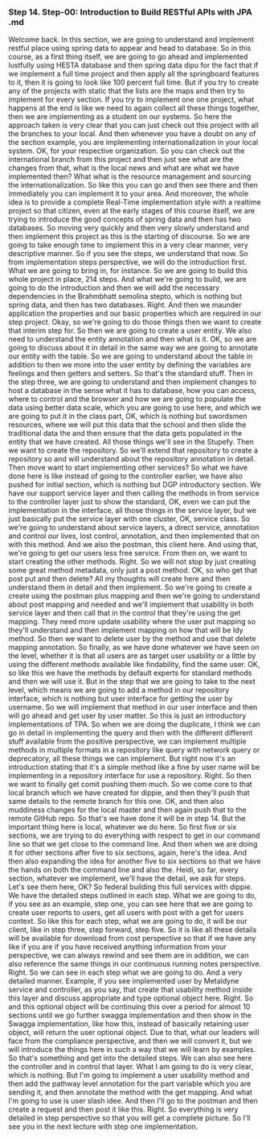 ### Step 14. Step-00: Introduction to Build RESTful APIs with JPA .md
Welcome back.  In this section, we are going to understand and implement restful place using spring data to appear  and head to database.  So in this course, as a first thing itself, we are going to go ahead and implemented lustfully using  HESTA database and then spring data dipu for the fact that if we implement a full time project and then  apply all the springboard features to it, then it is going to look like 100 percent full time.  But if you try to create any of the projects with static that the lists are the maps and then try to  implement for every section.  If you try to implement one one project, what happens at the end is like we need to again collect all  these things together, then we are implementing as a student on our systems.  So here the approach taken is very clear that you can just check out this project with all the branches  to your local.  And then whenever you have a doubt on any of the section example, you are implementing internationalization  in your local system.  OK, for your respective organization.  So you can check out the international branch from this project and then just see what are the changes  from that, what is the local news and what are what we have implemented then?  What what is the resource management and sourcing the internationalization.  So like this you can go and then see there and then immediately you can implement it to your area.  And moreover, the whole idea is to provide a complete Real-Time implementation style with a realtime  project so that citizen, even at the early stages of this course itself, we are trying to introduce  the good concepts of spring data and then has two databases.  So moving very quickly and then very slowly understand and then implement this project as this is the  starting of discourse.  So we are going to take enough time to implement this in a very clear manner, very descriptive manner.  So if you see the steps, we understand that now.  So from implementation steps perspective, we will do the introduction first.  What we are going to bring in, for instance.  So we are going to build this whole project in place, 214 steps.  And what we're going to build, we are going to do the introduction and then we will add the necessary  dependencies in the Brahmbhatt semolina stepto, which is nothing but spring data, and then has two  databases.  Right.  And then we maunder application the properties and our basic properties which are required in our step  project.  Okay, so we're going to do those things then we want to create that interim step for.  So then we are going to create a user entity.  We also need to understand the entity annotation and then what is it.  OK, so we are going to discuss about it in detail in the same way we are going to annotate our entity  with the table.  So we are going to understand about the table in addition to then we more into the user entity by defining  the variables are feelings and then getters and setters.  So that's the standard stuff.  Then in the step three, we are going to understand and then implement changes to host a database in  the sense what it has to database, how you can access, where to control and the browser and how we  are going to populate the data using better data scale, which you are going to use here, and which  we are going to put it in the class part, OK, which is nothing but swordsmen resources, where we  will put this data that the school and then slide the traditional data the and then ensure that the  data gets populated in the entity that we have created.  All those things we'll see in the Stupefy.  Then we want to create the repository.  So we'll extend that repository to create a repository so and will understand about the repository annotation  in detail.  Then move want to start implementing other services?  So what we have done here is like instead of going to the controller earlier, we have also pushed for  initial section, which is nothing but DGP introductory section.  We have our support service layer and then calling the methods in from service to the controller layer  just to show the standard, OK, even we can put the implementation in the interface, all those things  in the service layer, but we just basically put the service layer with one cluster, OK, service class.  So we're going to understand about service layers, a direct service, annotation and control our lives,  lost control, annotation, and then implemented that on with this method.  And we also the postman, this client here.  And using that, we're going to get our users less free service.  From then on, we want to start creating the other methods.  Right.  So we will not stop by just creating some great method metadata, only just a post method.  OK, so who get that post put and then delete?  All my thoughts will create here and then understand them in detail and then implement.  So we're going to create a create using the postman plus mapping and then we're going to understand  about post mapping and needed and we'll implement that usability in both service layer and then call  that in the control that they're using the get mapping.  They need more update usability where the user put mapping so they'll understand and then implement  mapping on how that will be Idy method.  So then we want to delete user by the method and use that delete mapping annotation.  So finally, as we have done whatever we have seen on the level, whether it is that all users are as  target user usability or a little by using the different methods available like findability, find the  same user.  OK, so like this we have the methods by default experts for standard methods and then we will use it.  But in the step that we are going to take to the next level, which means we are going to add a method  in our repository interface, which is nothing but user interface for getting the user by username.  So we will implement that method in our user interface and then will go ahead and get user by user matter.  So this is just an introductory implementations of TPA.  So when we are doing the duplicate, I think we can go in detail in implementing the query and then  with the different different stuff available from the positive perspective, we can implement multiple  methods in multiple formats in a repository like query with network query or deprecatory, all these  things we can implement.  But right now it's an introduction stating that it's a simple method like a fine by user name will be  implementing in a repository interface for use a repository.  Right.  So then we want to finally get comit pushing them much.  So we come core to that local branch which we have created for dippie, and then they'll push that same  details to the remote branch for this one.  OK, and then also muddiness changes for the local master and then again push that to the remote GitHub  repo.  So that's we have done it will be in step 14.  But the important thing here is local, whatever we do here.  So first five or six sections, we are trying to do everything with respect to get in our command line  so that we get close to the command line.  And then when we are doing it for other sections after five to six sections, again, here's the idea.  And then also expanding the idea for another five to six sections so that we have the hands on both  the command line and also the.  Heidi, so far, every section, whatever we implement, we'll have the detail, we ask for steps.  Let's see them here, OK?  So federal building this full services with dippie.  We have the detailed steps outlined in each step.  What we are going to do, if you see as an example, step one, you can see here that we are going to  create user reports to users, get all users with post with a get for users context.  So like this for each step, what we are going to do, it will be our client, like in step three,  step forward, step five.  So it is like all these details will be available for download from cost perspective so that if we have  any like if you are if you have received anything information from your perspective, we can always  rewind and see them are in addition, we can also reference the same things in our continuous running  notes perspective.  Right.  So we can see in each step what we are going to do.  And a very detailed manner.  Example, if you see implemented user by Metaldyne service and controller, as you say, that create  that usability method inside this layer and discuss appropriate and type optional object here.  Right.  So and this optional object will be continuing this over a period for almost 10 sections until we go  further swagga implementation and then show in the Swagga implementation, like how this, instead of  basically retaining user object, will return the user optional object.  Due to that, what our leaders will face from the compliance perspective, and then we will convert  it, but we will introduce the things here in such a way that we will learn by examples.  So that's something and get into the detailed steps.  We can also see here the controller and in control that layer.  What I am going to do is very clear, which is nothing.  But I'm going to implement a user usability method and then add the pathway level annotation for the  part variable which you are sending it, and then annotate the method with the get mapping.  And what I'm going to use is user slash idee.  And then I'll go to the postman and then create a request and then post it like this.  Right.  So everything is very detailed in step perspective so that you will get a complete picture.  So I'll see you in the next lecture with step one implementation.  